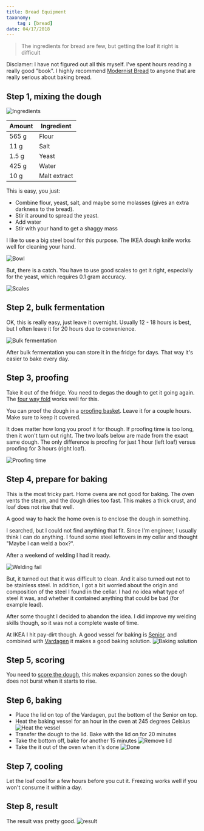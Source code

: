 ```yaml
---
title: Bread Equipment
taxonomy:
	tag : [bread]
date: 04/17/2018
---
```


> The ingredients for bread are few, but getting the loaf it right is difficult


Disclamer: I have not figured out all this myself. I've spent hours
reading a really good "book". I highly recommend
[Modernist Bread](http://modernistcuisine.com/books/modernist-bread/) to anyone that are really
serious about baking bread.

## Step 1, mixing the dough

![Ingredients](ingredients.png)

| Amount | Ingredient |
| ------ | ---------- |
| 565 g | Flour |
| 11 g | Salt|
| 1.5 g | Yeast |
| 425 g | Water |
| 10 g  | Malt extract |


This is easy, you just:
- Combine flour, yeast, salt, and maybe some
molasses (gives an extra darkness to the bread). 
- Stir it around to spread the yeast. 
- Add water
- Stir with your hand to get a shaggy mass

I like to use a big steel bowl for this purpose. The IKEA dough knife
works well for cleaning your hand.

![Bowl](bowl.png)

But, there is a catch. You have to use good scales to get it right,
especially for the yeast, which requires 0.1 gram accuracy.

![Scales](scales.png)

## Step 2, bulk fermentation

OK, this is really easy, just leave it overnight. Usually 12 - 18
hours is best, but I often leave it for 20 hours due to convenience.

![Bulk fermentation](bulk_fermentation.png)

After bulk fermentation you can store it in the fridge for days. That
way it's easier to bake every day.

## Step 3, proofing
Take it out of the fridge. You need to degas the dough to get it
going again. The
[four way fold](https://www.bakepedia.com/tipsandtricks/the-four-fold-technique-the-key-to-great-homemade-dough/)
works well for this.

You can proof the dough in a
[proofing basket](https://www.clasohlson.com/uk/Bread-Proving-Basket/44-1854). Leave
it for a couple hours. Make sure to keep it covered.

It does matter how long you proof it for though. If proofing time is too long,
then it won't turn out right. The two loafs below are made from the
exact same dough. The only difference is proofing for just 1 hour (left
loaf) versus proofing for 3 hours (right
loaf). 

![Proofing time](proofing.png)

## Step 4, prepare for baking

This is the most tricky part. Home ovens are not good for
baking. The oven vents the steam, and the dough dries too fast. This
makes a thick crust, and loaf does not rise that well.

A good way to hack the home oven is to enclose the dough in something. 

I searched, but I could not find anything that fit. Since I'm
engineer, I usually think I can do anything. I found some steel
leftovers in my cellar and thought "Maybe I can weld a box?".

After a weekend of welding I had it ready.

![Welding fail](welding_fail.png)

But, it turned out that it was difficult to clean. And it also turned out not
to be stainless steel. In addition, I got a bit worried about the origin and
composition of the steel I found in the cellar. I had no idea what type of steel it was, and
whether it contained anything that could be bad (for example lead).

After some thought I decided to abandon the idea. I did improve my
welding skills though, so it was not a complete waste of time.

At IKEA I hit pay-dirt though. A good vessel for baking is
[Senior](https://www.ikea.com/no/no/catalog/products/50232842/),
and combined with
[Vardagen](https://www.ikea.com/no/no/catalog/products/20289316/) it
makes a good baking solution.
![Baking solution](cooking1.png)


## Step 5, scoring
You need to
[score the dough](http://www.thefreshloaf.com/node/31887/scoring-bread-updated-tutorial),
this makes expansion zones so the dough does not burst when it starts to rise.

## Step 6, baking
- Place the lid on top of the Vardagen, put the bottom of the Senior
  on top.
- Heat the baking vessel for an hour in the oven at 245 degrees Celsius
![Heat the vessel](cooking2.png)
- Transfer the dough to the lid. Bake with the lid on for 20 minutes
- Take the bottom off, bake for another 15 minutes
![Remove lid](remove_lid.png)
- Take the it out of the oven when it's done
![Done](cooking.png)

## Step 7, cooling
Let the loaf cool for a few hours before you cut it. Freezing works
well if you won't consume it within a day.


## Step 8, result
The result was pretty good.
![result](result.png)

